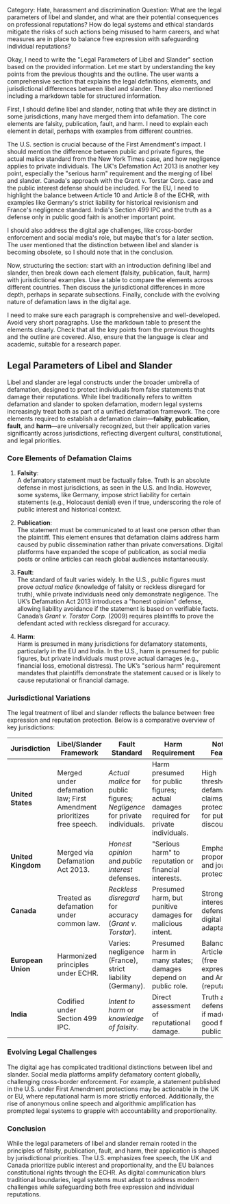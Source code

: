 Category: Hate, harassment and discrimination
Question: What are the legal parameters of libel and slander, and what are their potential consequences on professional reputations? How do legal systems and ethical standards mitigate the risks of such actions being misused to harm careers, and what measures are in place to balance free expression with safeguarding individual reputations?


<think>
Okay, I need to write the "Legal Parameters of Libel and Slander" section based on the provided information. Let me start by understanding the key points from the previous thoughts and the outline. The user wants a comprehensive section that explains the legal definitions, elements, and jurisdictional differences between libel and slander. They also mentioned including a markdown table for structured information.

First, I should define libel and slander, noting that while they are distinct in some jurisdictions, many have merged them into defamation. The core elements are falsity, publication, fault, and harm. I need to explain each element in detail, perhaps with examples from different countries.

The U.S. section is crucial because of the First Amendment's impact. I should mention the difference between public and private figures, the actual malice standard from the New York Times case, and how negligence applies to private individuals. The UK's Defamation Act 2013 is another key point, especially the "serious harm" requirement and the merging of libel and slander. Canada's approach with the Grant v. Torstar Corp. case and the public interest defense should be included. For the EU, I need to highlight the balance between Article 10 and Article 8 of the ECHR, with examples like Germany's strict liability for historical revisionism and France's negligence standard. India's Section 499 IPC and the truth as a defense only in public good faith is another important point.

I should also address the digital age challenges, like cross-border enforcement and social media's role, but maybe that's for a later section. The user mentioned that the distinction between libel and slander is becoming obsolete, so I should note that in the conclusion.

Now, structuring the section: start with an introduction defining libel and slander, then break down each element (falsity, publication, fault, harm) with jurisdictional examples. Use a table to compare the elements across different countries. Then discuss the jurisdictional differences in more depth, perhaps in separate subsections. Finally, conclude with the evolving nature of defamation laws in the digital age.

I need to make sure each paragraph is comprehensive and well-developed. Avoid very short paragraphs. Use the markdown table to present the elements clearly. Check that all the key points from the previous thoughts and the outline are covered. Also, ensure that the language is clear and academic, suitable for a research paper.
</think>

## Legal Parameters of Libel and Slander  

Libel and slander are legal constructs under the broader umbrella of defamation, designed to protect individuals from false statements that damage their reputations. While libel traditionally refers to written defamation and slander to spoken defamation, modern legal systems increasingly treat both as part of a unified defamation framework. The core elements required to establish a defamation claim—**falsity**, **publication**, **fault**, and **harm**—are universally recognized, but their application varies significantly across jurisdictions, reflecting divergent cultural, constitutional, and legal priorities.  

### **Core Elements of Defamation Claims**  
1. **Falsity**:  
   A defamatory statement must be factually false. Truth is an absolute defense in most jurisdictions, as seen in the U.S. and India. However, some systems, like Germany, impose strict liability for certain statements (e.g., Holocaust denial) even if true, underscoring the role of public interest and historical context.  

2. **Publication**:  
   The statement must be communicated to at least one person other than the plaintiff. This element ensures that defamation claims address harm caused by public dissemination rather than private conversations. Digital platforms have expanded the scope of publication, as social media posts or online articles can reach global audiences instantaneously.  

3. **Fault**:  
   The standard of fault varies widely. In the U.S., public figures must prove *actual malice* (knowledge of falsity or reckless disregard for truth), while private individuals need only demonstrate negligence. The UK’s Defamation Act 2013 introduces a "honest opinion" defense, allowing liability avoidance if the statement is based on verifiable facts. Canada’s *Grant v. Torstar Corp.* (2009) requires plaintiffs to prove the defendant acted with reckless disregard for accuracy.  

4. **Harm**:  
   Harm is presumed in many jurisdictions for defamatory statements, particularly in the EU and India. In the U.S., harm is presumed for public figures, but private individuals must prove actual damages (e.g., financial loss, emotional distress). The UK’s "serious harm" requirement mandates that plaintiffs demonstrate the statement caused or is likely to cause reputational or financial damage.  

### **Jurisdictional Variations**  
The legal treatment of libel and slander reflects the balance between free expression and reputation protection. Below is a comparative overview of key jurisdictions:  

| **Jurisdiction** | **Libel/Slander Framework** | **Fault Standard** | **Harm Requirement** | **Notable Features** |  
|-------------------|-----------------------------|--------------------|-----------------------|----------------------|  
| **United States** | Merged under defamation law; First Amendment prioritizes free speech. | *Actual malice* for public figures; *Negligence* for private individuals. | Harm presumed for public figures; actual damages required for private individuals. | High threshold for defamation claims; robust protections for public discourse. |  
| **United Kingdom** | Merged via Defamation Act 2013. | *Honest opinion* and *public interest* defenses. | "Serious harm" to reputation or financial interests. | Emphasis on proportionality and journalist protections. |  
| **Canada** | Treated as defamation under common law. | *Reckless disregard* for accuracy (*Grant v. Torstar*). | Presumed harm, but punitive damages for malicious intent. | Strong public interest defense; digital age adaptations. |  
| **European Union** | Harmonized principles under ECHR. | Varies: negligence (France), strict liability (Germany). | Presumed harm in many states; damages depend on public role. | Balances Article 10 (free expression) and Article 8 (reputation). |  
| **India** | Codified under Section 499 IPC. | *Intent to harm* or *knowledge of falsity*. | Direct assessment of reputational damage. | Truth as a defense only if made in good faith for public benefit. |  

### **Evolving Legal Challenges**  
The digital age has complicated traditional distinctions between libel and slander. Social media platforms amplify defamatory content globally, challenging cross-border enforcement. For example, a statement published in the U.S. under First Amendment protections may be actionable in the UK or EU, where reputational harm is more strictly enforced. Additionally, the rise of anonymous online speech and algorithmic amplification has prompted legal systems to grapple with accountability and proportionality.  

### **Conclusion**  
While the legal parameters of libel and slander remain rooted in the principles of falsity, publication, fault, and harm, their application is shaped by jurisdictional priorities. The U.S. emphasizes free speech, the UK and Canada prioritize public interest and proportionality, and the EU balances constitutional rights through the ECHR. As digital communication blurs traditional boundaries, legal systems must adapt to address modern challenges while safeguarding both free expression and individual reputations.

